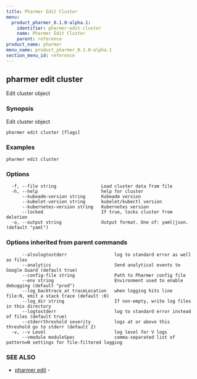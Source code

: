 ```yaml
---
title: Pharmer Edit Cluster
menu:
  product_pharmer_0.1.0-alpha.1:
    identifier: pharmer-edit-cluster
    name: Pharmer Edit Cluster
    parent: reference
product_name: pharmer
menu_name: product_pharmer_0.1.0-alpha.1
section_menu_id: reference
---
```

## pharmer edit cluster

Edit cluster object

### Synopsis

Edit cluster object

```
pharmer edit cluster [flags]
```

### Examples

```
pharmer edit cluster
```

### Options

```
  -f, --file string                 Load cluster data from file
  -h, --help                        help for cluster
      --kubeadm-version string      Kubeadm version
      --kubelet-version string      kubelet/kubectl version
      --kubernetes-version string   Kubernetes version
      --locked                      If true, locks cluster from deletion
  -o, --output string               Output format. One of: yaml|json. (default "yaml")
```

### Options inherited from parent commands

```
      --alsologtostderr                  log to standard error as well as files
      --analytics                        Send analytical events to Google Guard (default true)
      --config-file string               Path to Pharmer config file
      --env string                       Environment used to enable debugging (default "prod")
      --log_backtrace_at traceLocation   when logging hits line file:N, emit a stack trace (default :0)
      --log_dir string                   If non-empty, write log files in this directory
      --logtostderr                      log to standard error instead of files (default true)
      --stderrthreshold severity         logs at or above this threshold go to stderr (default 2)
  -v, --v Level                          log level for V logs
      --vmodule moduleSpec               comma-separated list of pattern=N settings for file-filtered logging
```

### SEE ALSO

* [pharmer edit](/docs/reference/pharmer_edit.md)	 - 

